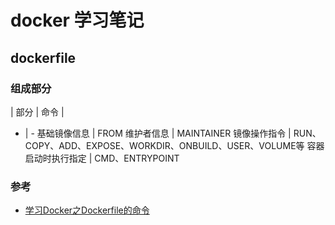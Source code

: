 # docker 学习笔记

## dockerfile

### 组成部分

| 部分 | 命令 |
- | - 
基础镜像信息 | FROM
维护者信息 | MAINTAINER
镜像操作指令 | RUN、COPY、ADD、EXPOSE、WORKDIR、ONBUILD、USER、VOLUME等
容器启动时执行指定 | CMD、ENTRYPOINT

### 参考
- [学习Docker之Dockerfile的命令](https://www.jianshu.com/p/10ed530766af)
